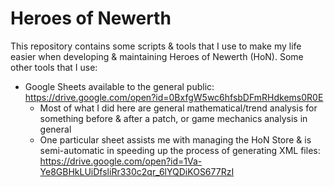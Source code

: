 # Heroes of Newerth

This repository contains some scripts & tools that I use to make my life easier when developing & maintaining Heroes of Newerth (HoN). Some other tools that I use:

- Google Sheets available to the general public: https://drive.google.com/open?id=0BxfgW5wc6hfsbDFmRHdkems0R0E
  - Most of what I did here are general mathematical/trend analysis for something before & after a patch, or game mechanics analysis in general
  - One particular sheet assists me with managing the HoN Store & is semi-automatic in speeding up the process of generating XML files: https://drive.google.com/open?id=1Va-Ye8GBHkLUiDfsliRr330c2qr_6lYQDiKOS677RzI

